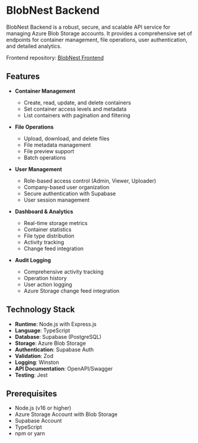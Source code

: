 # BlobNest Backend

BlobNest Backend is a robust, secure, and scalable API service for managing Azure Blob Storage accounts. It provides a comprehensive set of endpoints for container management, file operations, user authentication, and detailed analytics.

Frontend repository: [BlobNest Frontend](https://github.com/elkhayate/blobnest-frontend)

## Features

- **Container Management**
  - Create, read, update, and delete containers
  - Set container access levels and metadata
  - List containers with pagination and filtering

- **File Operations**
  - Upload, download, and delete files
  - File metadata management
  - File preview support
  - Batch operations

- **User Management**
  - Role-based access control (Admin, Viewer, Uploader)
  - Company-based user organization
  - Secure authentication with Supabase
  - User session management

- **Dashboard & Analytics**
  - Real-time storage metrics
  - Container statistics
  - File type distribution
  - Activity tracking
  - Change feed integration

- **Audit Logging**
  - Comprehensive activity tracking
  - Operation history
  - User action logging
  - Azure Storage change feed integration

## Technology Stack

- **Runtime**: Node.js with Express.js
- **Language**: TypeScript
- **Database**: Supabase (PostgreSQL)
- **Storage**: Azure Blob Storage
- **Authentication**: Supabase Auth
- **Validation**: Zod
- **Logging**: Winston
- **API Documentation**: OpenAPI/Swagger
- **Testing**: Jest

## Prerequisites

- Node.js (v16 or higher)
- Azure Storage Account with Blob Storage
- Supabase Account
- TypeScript
- npm or yarn
 